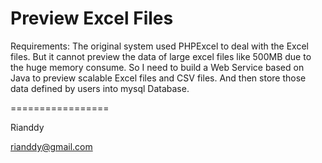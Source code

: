 Preview Excel Files
=================

Requirements: The original system used PHPExcel to deal with the Excel files. But it cannot preview the data of large excel files like 500MB due to the huge memory consume. So I need to build a Web Service based on Java to preview scalable Excel files and CSV files. And then store those data defined by users into mysql Database.


=================

Rianddy

rianddy@gmail.com
